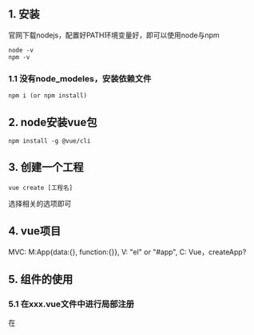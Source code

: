 ## 1. 安装
官网下载nodejs，配置好PATH环境变量好，即可以使用node与npm
    
    node -v
    npm -v
### 1.1 没有node_modeles，安装依赖文件
    
    npm i (or npm install)

## 2. node安装vue包
    
    npm install -g @vue/cli

## 3. 创建一个工程 

    vue create [工程名]

选择相关的选项即可

## 4. vue项目
MVC: M:App{data:{}, function:{}}, V: "el" or "#app", C: Vue，createApp? 

## 5. 组件的使用
### 5.1 在xxx.vue文件中进行局部注册
在<script>标签下，需要导入和注册两个步骤：

    <script>
    // 1. 在对应的文件夹下「导入」组件，components
    import HelloWorld from './components/HelloWorld.vue'
    // script里面必需要有export。与外面的import是对应的
    export default {
      // 当前文件组件名
      name: 'App',
      // 
      props:['titles']
      // 2. 注册组件名，已经写好的组件名称
      components: {
        HelloWorld
      },
      data:function(){
        return:{
                title:"小金刚"
            }
      },
      methons{
          
        }
        
    }
    </script>

### 5.2 在main.js文件中进行全局注册  
    一般在使用第三方成熟的组件的时候，可以使用全局注册，只需要使用app.use就可以了
    
    // main.ts
    import { createApp } from 'vue'
    import ElementPlus from 'element-plus'
    import 'element-plus/dist/index.css'
    import App from './App.vue'

    const app = createApp(App)
    // 
    app.use(ElementPlus)
    app.mount('#app')
    
## 6. elements-ui使用
### 6.1 安装
-S: 表示将安装的信息记录到package.json
    npm i element-ui -S
    
### 6.2 全局注册
    //vue 3.x
    app.use(ElementPlus)
    //vue 2.x
    Vue.use(ElementPlus)


## 7. VueRouter
Vue适合做单页面的项目，VueRouter用来控制不同组件的显示，比如components目录下的xxx.vue文件，设定不同组件和路径的映射
### 7.1 安装
    npm install vue-router@3

### 7.2 使用简介
声明式调用
    App.vue
    <!-- 声明路由链接 -->
    <router-link to="/discover">发现音乐</router-link>
    <!-- 声明路由占位标签 -->
    <router-view></router-view>
    
    ├── components
    │   └── HelloWorld.vue
    └── router
        └── index.js
    router文件中的index.js
    import VueRouter from "Vue-router";
    import Vue from "vue";
    import Discover from "../components/Discover.vue"
    Vue.use(VueRouter)
    
    // 2. 定义路由
    // 每个路由应该映射一个组件。 其中"component" 可以是
    // 通过 Vue.extend() 创建的组件构造器，
    // 或者，只是一个组件配置对象。
    // 我们晚点再讨论嵌套路由。
    const routes = new VueRouter(
        routers:[
            { path: '/discover', component: Discover, children: {
                path:'xxx', component:'child_name'}},
            <!-- 重定向 -->
            { path: '/', redirect: Discover}
        ]
    )

    export default router
    
    
    
    <!-- main.js -->
    import Vue from 'vue'
    import App from './App.vue'
    import router from "./router"

    Vue.config.productionTip = false

    new Vue({
      render: h => h(App),
      <!-- 添加了这一行 -->
      router:router 
    }).$mount('#app')


编程式调用

    router.push(...)
    ...
        this.$router.push('movie/${id}')
    ...


## 8 Vuex
    用于组件之间数据的转递。父组件和子组件可以通过props传递，但是兄弟组件不可以这样。
### 8.1 安装
    
    npm install vuex@next

### 8.2 使用
每个Vuex核心都是一个store全局对象  

    // Vue store主要由以下机制组成：
    // 1. State：存储应用程序的状态数据。
    // 2. Getters：从state中派生出一些状态，类似于计算属性。
    // 3. Mutations：修改state的唯一途径，且必须是同步函数。
    // 4. Actions：用于提交mutations，可以包含任意异步操作。
    // 5. Modules：将store分割成模块，每个模块拥有自己的state、getters、mutations和actions。
  
    // 首先，导入Vue和Vuex
    import Vue from 'vue'
    import Vuex from 'vuex'

    // 然后，通过调用Vue.use(Vuex)来使用Vuex
    Vue.use(Vuex)

    // 创建一个新的store实例
    const store = new Vuex.Store({
      state: {
        count: 0
      },
      mutations: {
        increment (state) {
          state.count++
        }
      },
      actions: {
        incrementAsync ({ commit }) {
          setTimeout(() => {
            commit('increment')
          }, 1000)
        }
      },
      getters: {
        doubleCount: state => {
          return state.count * 2
        }
      }
    })

